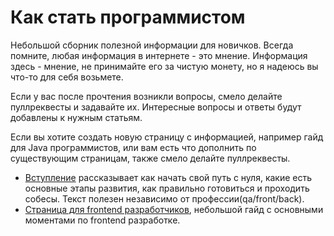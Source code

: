 # Как стать программистом

Небольшой сборник полезной информации для новичков. 
Всегда помните, любая информация в интернете - это мнение. 
Информация здесь - мнение, не принимайте его за чистую монету, но я надеюсь вы что-то для себя возьмете.

Если у вас после прочтения возникли вопросы, смело делайте пуллреквесты и задавайте их.
Интересные вопросы и ответы будут добавлены к нужным статьям.

Если вы хотите создать новую страницу с информацией, например гайд для Java программистов, или вам есть что дополнить по существующим страницам, также смело делайте пуллреквесты.

- [Вступление](pages/it_get_started.md) рассказывает как начать свой путь с нуля, какие есть основные этапы развития, как правильно готовиться и проходить собесы.
Текст полезен независимо от профессии(qa/front/back). 
- [Страница для frontend разработчиков](pages/frontend_get_started.md), небольшой гайд с основными моментами по frontend разработке.
